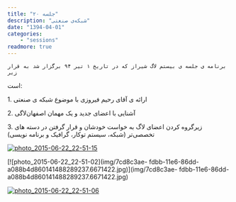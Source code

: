 ```yaml
---
title: "جلسه ۲۰"
description: "شبکه‌ی صنعتی"
date: "1394-04-01"
categories:
    - "sessions"
readmore: true
---
```

    برنامه ی جلسه ی بیستم لاگ شیراز که در تاریخ ۱ تیر ۹۴ برگزار شد به قرار زیر
است:

1\. ارائه ی آقای رحیم فیروزی با موضوع شبکه ی صنعتی

2\. آشنایی با اعضای جدید و یک مهمان اصفهان‌لاگی

3\. زیرگروه کردن اعضای لاگ به خواست خودشان و قرار گرفتن در دسته های تخصصی‌تر
(شبکه، سیستم توکار، گرافیک و برنامه نویسی)

[![photo_2015-06-22_22-51-15](../../img/7cd8c03e-fdbb-11e6-86dd-a088b4d860141488289237.6670737.jpg)](img/7cd8c03e-fdbb-11e6-86dd-a088b4d860141488289237.6670737.jpg)

[![photo_2015-06-22_22-51-02](img/7cd8c3ae-
fdbb-11e6-86dd-a088b4d860141488289237.6671422.jpg)](img/7cd8c3ae-
fdbb-11e6-86dd-a088b4d860141488289237.6671422.jpg)

[![photo_2015-06-22_22-51-06](../../img/7cd8c5e8-fdbb-11e6-86dd-a088b4d860141488289237.6671956.jpg)](img/7cd8c5e8-fdbb-11e6-86dd-a088b4d860141488289237.6671956.jpg)
